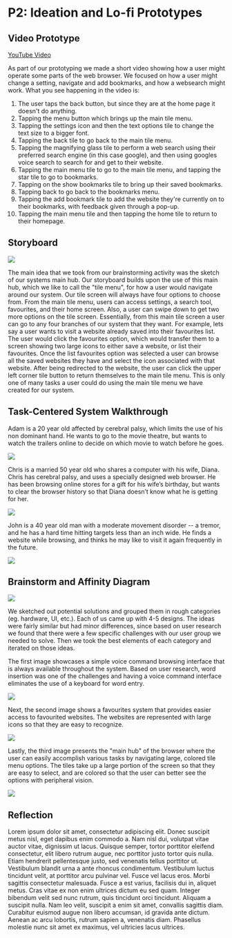 # P2: Ideation and Lo-fi Prototypes

## Video Prototype

[](https://youtu.be/X77aQHgrE5k)

[YouTube Video](https://youtu.be/X77aQHgrE5k)

As part of our prototyping we made a short video showing how a user might operate some parts of the web browser. We focused on how a user might change a setting, navigate and add bookmarks, and how a websearch might work. What you see happening in the video is:
  1. The user taps the back button, but since they are at the home page it doesn't do anything.
  2. Tapping the menu button which brings up the main tile menu.
  3. Tapping the settings icon and then the text options tile to change the text size to a bigger font.
  4. Tapping the back tile to go back to the main tile menu.
  5. Tapping the magnifying glass tile to perform a web search using their preferred search engine (in this case google), and then using googles voice search to search for and get to their website.
  6. Tapping the main menu tile to go to the main tile menu, and tapping the star tile to go to bookmarks.
  7. Tapping on the show bookmarks tile to bring up their saved bookmarks.
  8. Tapping back to go back to the bookmarks menu.
  9. Tapping the add bookmark tile to add the website they're currently on to their bookmarks, with feedback given through a pop-up.
  10. Tapping the main menu tile and then tapping the home tile to return to their homepage.
  

## Storyboard

![](https://janlothar.github.io/481-t01group01/P2-storyboard.jpg)


The main idea that we took from our brainstorming activity was the sketch of our systems main hub.  Our storyboard builds upon the use of this main hub, which we like to call the "tile menu", for how a user would navigate around our system.  Our tile screen will always have four options to choose from.  From the main tile menu, users can access settings, a search tool, favourites, and their home screen.  Also, a user can swipe down to get two more options on the tile screen.  Essentially, from this main tile screen a user can go to any four branches of our system that they want.  For example, lets say a user wants to visit a website already saved into their favourites list.  The user would click the favourites option, which would transfer them to a screen showing two large icons to either save a website, or list their favourites.  Once the list favourites option was selected a user can browse all the saved websites they have and select the icon associated with that website.  After being redirected to the website, the user can click the upper left corner tile button to return themselves to the main tile menu.  This is only one of many tasks a user could do using the main tile menu we have created for our system.

## Task-Centered System Walkthrough

Adam is a 20 year old affected by cerebral palsy, which limits the use of his non dominant hand. He wants to go to the movie theatre, but wants to watch the trailers online to decide on which movie to watch before he goes.

![](https://janlothar.github.io/481-t01group01/p2-tcsd1.jpeg)

Chris is a married 50 year old who shares a computer with his wife, Diana. Chris has cerebral palsy, and uses a specially designed web browser. He has been browsing online stores for a gift for his wife’s birthday, but wants to clear the browser history so that Diana doesn’t know what he is getting for her.

![](https://janlothar.github.io/481-t01group01/p2-tcsd2.jpeg)

John is a 40 year old man with a moderate movement disorder -- a tremor, and he has a hard time hitting targets less than an inch wide. He finds a website while browsing, and thinks he may like to visit it again frequently in the future.

![](https://janlothar.github.io/481-t01group01/p2-tcsd3.jpeg)

## Brainstorm and Affinity Diagram

![](https://janlothar.github.io/481-t01group01/20170601_111242.jpg)

We sketched out potential solutions and grouped them in rough categories (eg. hardware, UI, etc.). Each of us came up with 4-5 designs. The ideas were fairly similar but had minor differences, since based on user research we found that there were a few specific challenges with our user group we needed to solve. Then we took the best elements of each category and iterated on those ideas. 

The first image showcases a simple voice command browsing interface that is always available throughout the system. Based on user research, word insertion was one of the challenges and having a voice command interface eliminates the use of a keyboard for word entry.

![](https://janlothar.github.io/481-t01group01/20170601_113127.jpg)

Next, the second image shows a favourites system that provides easier access to favourited websites. The websites are represented with large icons so that they are easy to recognize.

![](https://janlothar.github.io/481-t01group01/20170601_113135.jpg)

Lastly, the third image presents the "main hub" of the browser where the user can easily accomplish various tasks by navigating large, colored tile menu options. The tiles take up a large portion of the screen so that they are easy to select, and are colored so that the user can better see the options with peripheral vision.

![](https://janlothar.github.io/481-t01group01/20170601_113115.jpg)

## Reflection

Lorem ipsum dolor sit amet, consectetur adipiscing elit. Donec suscipit metus nisl, eget dapibus enim commodo a. Nam nisl dui, volutpat vitae auctor vitae, dignissim ut lacus. Quisque semper, tortor porttitor eleifend consectetur, elit libero rutrum augue, nec porttitor justo tortor quis nulla. Etiam hendrerit pellentesque justo, sed venenatis tellus porttitor ut. Vestibulum blandit urna a ante rhoncus condimentum. Vestibulum luctus tincidunt velit, at porttitor arcu pulvinar vel. Fusce vel lacus eros. Morbi sagittis consectetur malesuada. Fusce a est varius, facilisis dui in, aliquet metus. Cras vitae ex non enim ultrices dictum eu sed quam. Integer bibendum velit sed nunc rutrum, quis tincidunt orci tincidunt. Aliquam a suscipit nulla. Nam leo velit, suscipit a enim sit amet, convallis sagittis diam. Curabitur euismod augue non libero accumsan, id gravida ante dictum. Aenean ac arcu lobortis, rutrum sapien a, venenatis diam. Phasellus molestie nunc sit amet ex maximus, vel ultricies lacus ultrices.
